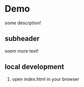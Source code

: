 # Demo

some descrption!

## subheader

soem more text!

## local development

1. open index.html in your browser
